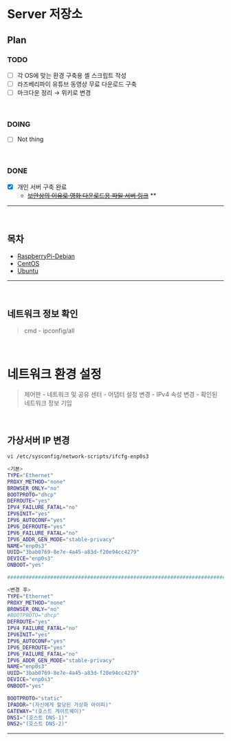 # Server 저장소

## Plan
### TODO
- [ ] 각 OS에 맞는 환경 구축용 셸 스크립트 작성
- [ ] 라즈베리파이 유튜브 동영상 무료 다운로드 구축
- [ ] 마크다운 정리 → 위키로 변경

<br>

### DOING
- [ ] Not thing

<br>

### DONE
- [x] 개인 서버 구축 완료
  - ~~[보안상의 이유로 영화 다운로드용 파일 서버 링크](ftp://101.235.203.94:20000)~~ **

<hr>
<br>

## 목차
- [RaspberryPi-Debian](debian/README.md)
- [CentOS](centos/README.md)
- [Ubuntu](ubuntu/README.md)

<hr>
<br>

## 네트워크 정보 확인
> cmd - ipconfig/all

<br>

# 네트워크 환경 설정
> 제어판 - 네트워크 및 공유 센터 - 어댑터 설정 변경 - IPv4 속성 변경 - 확인된 네트워크 정보 기입

<br>

## 가상서버 IP 변경
```sh
vi /etc/sysconfig/network-scripts/ifcfg-enp0s3

<기본>
TYPE="Ethernet"
PROXY_METHOD="none"
BROWSER_ONLY="no"
BOOTPROTO="dhcp"
DEFROUTE="yes"
IPV4_FAILURE_FATAL="no"
IPV6INIT="yes"
IPV6_AUTOCONF="yes"
IPV6_DEFROUTE="yes"
IPV6_FAILURE_FATAL="no"
IPV6_ADDR_GEN_MODE="stable-privacy"
NAME="enp0s3"
UUID="3bab0769-8e7e-4a45-a83d-f20e94cc4279"
DEVICE="enp0s3"
ONBOOT="yes"

#############################################################################

<변경 후>
TYPE="Ethernet"
PROXY_METHOD="none"
BROWSER_ONLY="no"
#BOOTPROTO="dhcp"
DEFROUTE="yes"
IPV4_FAILURE_FATAL="no"
IPV6INIT="yes"
IPV6_AUTOCONF="yes"
IPV6_DEFROUTE="yes"
IPV6_FAILURE_FATAL="no"
IPV6_ADDR_GEN_MODE="stable-privacy"
NAME="enp0s3"
UUID="3bab0769-8e7e-4a45-a83d-f20e94cc4279"
DEVICE="enp0s3"
ONBOOT="yes"

BOOTPROTO="static"
IPADDR="(자신에게 할당된 가상화 아이피)"
GATEWAY="(호스트 게이트웨이)"
DNS1="(호스트 DNS-1)"
DNS2="(호스트 DNS-2)"
```

<hr>
<br>